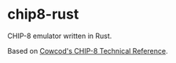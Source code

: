 # chip8-rust
CHIP-8 emulator written in Rust.

Based on [Cowcod's CHIP-8 Technical Reference](http://devernay.free.fr/hacks/chip8/C8TECH10.HTM).
